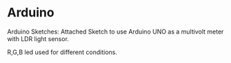 Arduino
=======

Arduino Sketches:
Attached Sketch to use Arduino UNO as a multivolt meter with LDR light sensor.

R,G,B led used for different conditions.
